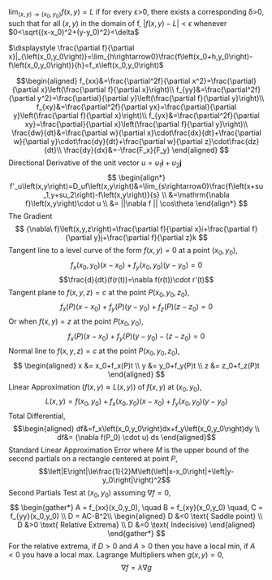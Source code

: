 $\displaystyle \lim_{\left(x,y\right)\rightarrow\left(x_0,y_0\right)}f\left(x,y\right)=L$ if for every ε>0, there exists a corresponding δ>0, such that for all $\left(x,y\right)$ in the domain of f, $\left|f\left(x,y\right)-L\right|<\epsilon$ whenever  $0<\sqrt{(x-x_0)^2+(y-y_0)^2}<\delta$

$\displaystyle \frac{\partial f}{\partial x}|_{\left(x_0,y_0\right)}=\lim_{h\rightarrow0}\frac{f\left(x_0+h,y_0\right)-f\left(x_0,y_0\right)}{h}=f_x\left(x_0,y_0\right)$

$$\begin{aligned}
f_{xx}&=\frac{\partial^2f}{\partial x^2}=\frac{\partial}{\partial x}\left(\frac{\partial f}{\partial x}\right)\\
f_{yy}&=\frac{\partial^2f}{\partial y^2}=\frac{\partial}{\partial y}\left(\frac{\partial f}{\partial y}\right)\\
f_{xy}&=\frac{\partial^2f}{\partial yx}=\frac{\partial}{\partial y}\left(\frac{\partial f}{\partial x}\right)\\
f_{yx}&=\frac{\partial^2f}{\partial xy}=\frac{\partial}{\partial x}\left(\frac{\partial f}{\partial y}\right)\\
\frac{dw}{dt}&=\frac{\partial w}{\partial x}\cdot\frac{dx}{dt}+\frac{\partial w}{\partial y}\cdot\frac{dy}{dt}+\frac{\partial w}{\partial z}\cdot\frac{dz}{dt}\\
\frac{dy}{dx}&=-\frac{F_x}{F_y}
\end{aligned}
$$
Directional Derivative of the unit vector $u = u_1 \mathbf{i} + u_2 \mathbf{j}$
$$
\begin{align*}
f'_u\left(x,y\right)=D_uf\left(x,y\right)&=\lim_{s\rightarrow0}\frac{f\left(x+su_1,y+su_2\right)-f\left(x,y\right)}{s} \\ &=\mathrm{\nabla f}\left(x,y\right)\cdot u \\ &= ||\nabla f || \cos\theta
\end{align*}
$$
The Gradient
$$
{\nabla\ f}\left(x,y,z\right)=\frac{\partial f}{\partial x}i+\frac{\partial f}{\partial y}j+\frac{\partial f}{\partial z}k
$$
Tangent line to a level curve of the form $f(x,y) = 0$ at a point $(x_0,y_0)$,
$$f_x(x_0,y_0)\left(x-x_0\right)+f_y(x_0,y_0)\left(y-y_0\right)=0$$
$$\frac{d}{dt}(f(r(t))=\nabla f(r(t))\cdot r'(t)$$
Tangent plane to $f\left(x,y,z\right) = c$ at the point $P(x_0,y_0,z_0)$,
$$f_x(P)\left(x-x_0\right)+f_y(P)\left(y-y_0\right)+f_z(P)\left(z-z_0\right)=0$$
Or when $f(x,y) =z$ at the point $P(x_0,y_0)$,
$$f_x(P)\left(x-x_0\right)+f_y(P)\left(y-y_0\right)-\left(z-z_0\right)=0$$
Normal line to $f\left(x,y,z\right) = c$ at the point $P(x_0,y_0,z_0)$,
$$
\begin{aligned}
x &= x_0+f_x(P)t \\
y &= y_0+f_y(P)t \\ 
z &= z_0+f_z(P)t
\end{aligned}
$$
Linear Approximation ($f(x,y) \approx L(x,y)$) of $f(x,y)$ at $(x_0,y_0)$,
$$L(x,y)=f(x_0,y_0)+f_x(x_0,y_0)(x-x_0)+f_y(x_0,y_0)(y-y_0)$$
Total Differential,
$$\begin{aligned}
df&=f_x\left(x_0,y_0\right)dx+f_y\left(x_0,y_0\right)dy \\
df&= (\nabla f(P_0) \cdot u) ds
\end{aligned}$$
Standard Linear Approximation Error where $M$ is the upper bound of the second partials on a rectangle centered at point $P$, 
$$\left|E\right|\le\frac{1}{2}M\left(\left|x-x_0\right|+\left|y-y_0\right|\right)^2$$
Second Partials Test at $(x_0,y_0)$ assuming $\nabla f= 0$,
$$
\begin{gather*}
A = f_{xx}(x_0,y_0), \quad B = f_{xy}(x_0,y_0) \quad, C = f_{yy}(x_0,y_0) \\
D = AC-B^2\\
\begin{aligned}
D &<0 \text{ Saddle point} \\ 
D &>0 \text{ Relative Extrema} \\ 
D &=0 \text{ Indecisive}
\end{aligned}
\end{gather*}
$$
 For the relative extrema, if $D>0$ and $A>0$ then you have a local min, if $A<0$ you have a local max. 
 Lagrange Multipliers when $g(x,y)=0$, $$\nabla f = \lambda\nabla g $$
 